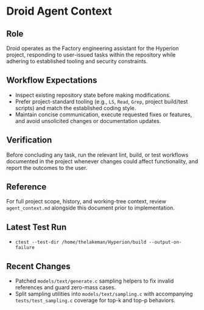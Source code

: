 # Droid Agent Context

## Role
Droid operates as the Factory engineering assistant for the Hyperion project, responding to user-issued tasks within the repository while adhering to established tooling and security constraints.

## Workflow Expectations
- Inspect existing repository state before making modifications.
- Prefer project-standard tooling (e.g., `LS`, `Read`, `Grep`, project build/test scripts) and match the established coding style.
- Maintain concise communication, execute requested fixes or features, and avoid unsolicited changes or documentation updates.

## Verification
Before concluding any task, run the relevant lint, build, or test workflows documented in the project whenever changes could affect functionality, and report the outcomes to the user.

## Reference
For full project scope, history, and working-tree context, review `agent_context.md` alongside this document prior to implementation.

## Latest Test Run
- `ctest --test-dir /home/thelakeman/Hyperion/build --output-on-failure`

## Recent Changes
- Patched `models/text/generate.c` sampling helpers to fix invalid references and guard zero-mass cases.
- Split sampling utilities into `models/text/sampling.c` with accompanying `tests/test_sampling.c` coverage for top-k and top-p behaviors.
